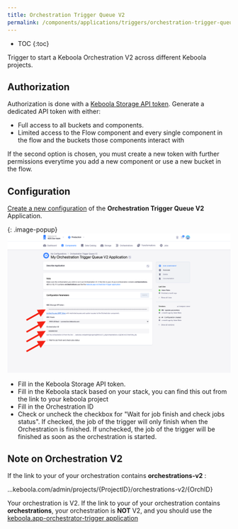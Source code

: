 ```yaml
---
title: Orchestration Trigger Queue V2
permalink: /components/applications/triggers/orchestration-trigger-queue-v2/
---
```


* TOC
{:toc}

Trigger to start a Keboola Orchestration V2 across different Keboola projects.

## Authorization

Authorization is done with a [Keboola Storage API token](https://help.keboola.com/management/project/tokens).
Generate a dedicated API token with either:

* Full access to all buckets and components.
* Limited access to the Flow component and every single component in the flow and the buckets those components interact with

If the second option is chosen, you must create a new token with further permissions everytime you add a new component or use a new bucket in the flow.

## Configuration
[Create a new configuration](/components/#creating-component-configuration) of the **Orchestration Trigger Queue V2** Application.

{: .image-popup}
![Screenshot - Incremental fetching](/components/applications/triggers/orchestration-trigger-queue-v2/config.png)

* Fill in the Keboola Storage API token. 
* Fill in the Keboola stack based on your stack, you can find this out from the link to your keboola project
* Fill in the Orchestration ID 
* Check or uncheck the checkbox for "Wait for job finish and check jobs status". 
  If checked, the job of the trigger will only finish when 
  the Orchestration is finished. If unchecked, the job of the trigger will be finished as soon as the orchestration is started.
  
## Note on Orchestration V2

If the link to your of your orchestration contains **orchestrations-v2** : 

...keboola.com/admin/projects/{ProjectID}/orchestrations-v2/{OrchID}

Your orchestration is V2. If the link to your of your orchestration contains **orchestrations**, your orchestration is **NOT** V2, and you should use the [keboola.app-orchestrator-trigger application](https://github.com/keboola/app-orchestrator-trigger)

